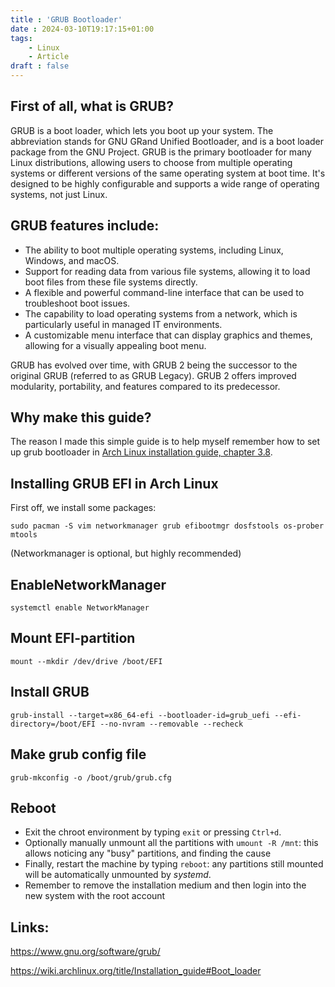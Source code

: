 ```yaml
---
title : 'GRUB Bootloader'
date : 2024-03-10T19:17:15+01:00
tags:
    - Linux
    - Article
draft : false
---
```


## First of all, what is GRUB?
GRUB is a boot loader, which lets you boot up your system. The abbreviation stands for GNU GRand Unified Bootloader, and is a boot loader package from the GNU Project. GRUB is the primary bootloader for many Linux distributions, allowing users to choose from multiple operating systems or different versions of the same operating system at boot time. It's designed to be highly configurable and supports a wide range of operating systems, not just Linux.

## GRUB features include:
- The ability to boot multiple operating systems, including Linux, Windows, and macOS.
- Support for reading data from various file systems, allowing it to load boot files from these file systems directly.
- A flexible and powerful command-line interface that can be used to troubleshoot boot issues.
- The capability to load operating systems from a network, which is particularly useful in managed IT environments.
- A customizable menu interface that can display graphics and themes, allowing for a visually appealing boot menu.

GRUB has evolved over time, with GRUB 2 being the successor to the original GRUB (referred to as GRUB Legacy). GRUB 2 offers improved modularity, portability, and features compared to its predecessor.

## Why make this guide?
The reason I made this simple guide is to help myself remember how to set up grub bootloader in [Arch Linux installation guide, chapter 3.8](https://wiki.archlinux.org/title/Installation_guide#Boot_loader).


## Installing GRUB EFI in Arch Linux
First off, we install some packages:
```
sudo pacman -S vim networkmanager grub efibootmgr dosfstools os-prober mtools
```

(Networkmanager is optional, but highly recommended)

## EnableNetworkManager
```
systemctl enable NetworkManager
```
## Mount EFI-partition
```
mount --mkdir /dev/drive /boot/EFI
```
## Install GRUB
```
grub-install --target=x86_64-efi --bootloader-id=grub_uefi --efi-directory=/boot/EFI --no-nvram --removable --recheck
```
## Make grub config file
```
grub-mkconfig -o /boot/grub/grub.cfg
```
## Reboot
- Exit the chroot environment by typing `exit` or pressing `Ctrl+d`.
- Optionally manually unmount all the partitions with `umount -R /mnt`: this allows noticing any "busy" partitions, and finding the cause
- Finally, restart the machine by typing `reboot`: any partitions still mounted will be automatically unmounted by *systemd*.
- Remember to remove the installation medium and then login into the new system with the root account

## Links:

https://www.gnu.org/software/grub/

https://wiki.archlinux.org/title/Installation_guide#Boot_loader
